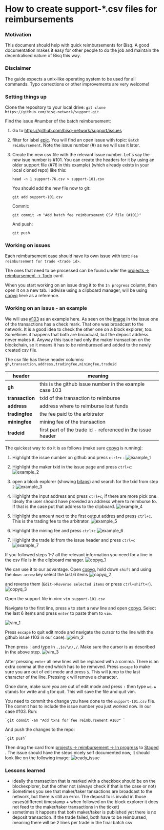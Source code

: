 # How to create support-*.csv files for reimbursements

### Motivation
This document should help with quick reimbursements for Bisq. A good documentation makes it easy for other people to do the job and maintain the decentralised nature of Bisq this way.

### Disclaimer
The guide expects a unix-like operating system to be used for all commands. Typo corrections or other improvements are very welcome!

### Setting things up
Clone the repository to your local drive:
`git clone https://github.com/bisq-network/support.git`

Find the issue #number of the batch reimbursement:
1. Go to https://github.com/bisq-network/support/issues
2. filter for label [epic](https://github.com/bisq-network/support/labels/Epic). You will find an open issue with topic: `Batch reimbursement`. Note the issue number (#) as we will use it later.
3. Create the new csv file with the relevant issue number. Let's say the new isue number is #101. You can create the headers for it by using an older support file (#76 in this example) (which already exists in your local cloned repo) like this:

    `head -n 1 support-76.csv > support-101.csv`
    
    You should add the new file now to git:
    
    `git add support-101.csv`
    
    Commit:
    
    `git commit -m "Add batch fee reimbursement CSV file (#101)"`
    
    And push:
    
    `git push`

### Working on issues
Each reimbursement case should have its own issue with text: `Fee reimbursement for trade <trade id>`.

The ones that need to be processed can be found under the [projects -> reimbursement -> Todo](https://github.com/bisq-network/support/projects/1) card.

When you start working on an issue drag it to the `In progress` column, then open it on a new tab. I adwise using a clipboard manager, will be using [copyq](https://hluk.github.io/CopyQ/) here as a reference.

### Working on an issue - an example

We will use [#103](https://github.com/bisq-network/support/issues/103) as an example here. 
As seen on the [image](https://user-images.githubusercontent.com/301810/39520263-460060c6-4e0a-11e8-886c-9a1bc9d681c4.png) in the issue one of the transactions has a check mark. That one was broadcast to the network. It is a good idea to check the other one on a block explorer, too. Sometimes it happens that both are broadcast, but the deposit address never makes it. Anyway this issue had only the maker transaction on the blockchain, so it means it has to be reimburesed and added to the newly created csv file.

The csv file has these header columns: `gh,transaction,address,tradingfee,miningfee,tradeid`

header|meaning
------|-------
**gh**|this is the github issue number in the example case 103
**transaction**|txid of the transaction to reimburse
**address**|address where to reimburse lost funds
**tradingfee**|the fee paid to the arbitrator
**miningfee**|mining fee of the transaction
**tradeid**|first part of the trade id - referenced in the issue header

The quickest way to do it is as follows (make sure [copyq](https://hluk.github.io/CopyQ/) is running):

1. Highlight the issue number on github and press `ctrl+c` :
    ![example_1](docs/example_1.png)
    
2. Highlight the maker txid in the issue page and press `ctrl+c`:
    ![example_2](docs/example_2.png)
    
3. open a block explorer (showing [bitaps](https://bitaps.com)) and search for the txid from step `2`
   ![example_3](docs/example_3.png)
   
4. Highlight the input address and press `ctrl+c`, if there are more pick one. Idealy the user should have provided an address where to reimburse to. If that is the case put that address to the clipboard.
    ![example_4](docs/example_4.png)
    
5. Highlight the amount next to the first output addres and press `ctrl+c`. This is the trading fee to the arbitrator.
   ![example_5](docs/example_5.png)
   
6. Highlight the mining fee and press `ctrl+c`
   ![example_6](docs/example_6.png)
   
7. Highlight the trade id from the issue header and press `ctrl+c`
   ![example_7](docs/example_7.png)
   
If you followed steps 1-7 all the relevant information you need for a line in the csv file is in the clipboard manager. 
    ![copyq_1](docs/copyq_1.png)

We can use it to our advantage. Open [copyq](https://hluk.github.io/CopyQ/), hold down `shift` and using the `down arrow` key select the last 6 items 
    ![copyq_2](docs/copyq_2.png)

and reverse them (`Edit->Reverse selected items` or press `ctrl+shift+r`).
    ![copyq_3](docs/copyq_3.png)

Open the support file in vim:
    `vim support-101.csv`
    
Navigate to the first line, press `o` to start a new line and open [copyq](https://hluk.github.io/CopyQ/). Select the last 6 items and press `enter` to paste them to `vim`. 

![vim_1](docs/vim_1.png)

Press `escape` to quit edit mode and navigate the cursor to the line with the github issue (103 in our case). 
    ![vim_2](docs/vim_2.png)

Then press `:` and type in `.,$s/\n/,/`. Make sure the cursor is as described in the above step.
    ![vim_3](docs/vim_3.png)

After pressing `enter` all new lines will be replaced with a comma. There is an extra comma at the end which has to be removed. Press `escape` to make sure you are out of edit mode and press `$`. This will jump to the last character of the line. Pressing `x` will remove a character. 

Once done, make sure you are out of edit mode and press `:` then type `wq`. `w` stands for write and `q` for quit. This will save the file and quit vim.

You need to commit the change you have done to the `support-101.csv` file. The commit has to include the issue number you just worked now. In our case #103. Run:

    `git commit -am "Add txns for fee reimbursement #103" `
    
And push the changes to the repo:

    `git push`
    
Then drag the card from [projects -> reimbursement -> In progress](https://github.com/bisq-network/support/projects/1) to [Staged](https://github.com/bisq-network/support/projects/1) . The issue should have the steps nicely self documented now, it should look like on the following image:
    ![ready_issue](docs/ready_issue.png)

### Lessons learned

- ideally the transaction that is marked with a checkbox should be on the blockexplorer, but the other not (always check if that is the case or not)
- Sometimes you see that maker/taker tansactions are broadcast to the network, but there is still an error. The deposit tx is invalid in those cases(different timestamp + when followed on the block explorer it does not feed to the maker/taker transactions in the ticket)
- sometimes it happens that both maker/taker is published yet there is no deposit transaction. If the trade failed, both have to be reimbursed, meaning there will be 2 lines per trade in the final batch csv
